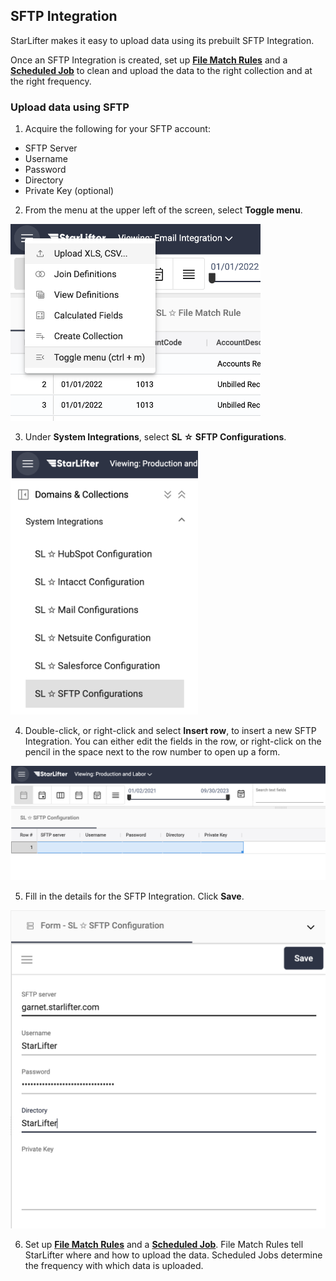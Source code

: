 ## SFTP Integration

StarLifter makes it easy to upload data using its prebuilt SFTP Integration.

Once an SFTP Integration is created, set up [**File Match Rules**](https://docs.starlifter.io/#/how_to/filematchrules) and a [**Scheduled Job**](https://docs.starlifter.io/#/how_to/scheduledintegrations) to clean and upload the data to the right collection and at the right frequency.


### Upload data using SFTP
1. Acquire the following for your SFTP account:
* SFTP Server
* Username
* Password
* Directory
* Private Key (optional)

2.  From the menu at the upper left of the screen, select **Toggle menu**.

<img src="../assets/filematchrules_matt01.png"  style="width:400px" class="border"></img>

3. Under **System Integrations**, select **SL ☆ SFTP Configurations**.

<img src="../assets/sftpintegration_matt01.png"  style="width:300px" class="border"></img>

4. Double-click, or right-click and select **Insert row**, to insert a new SFTP Integration. You can either edit the fields in the row, or right-click on the pencil in the space next to the row number to open up a form.

<img src="../assets/sftpintegration_matt02.png"  style="width:800px" class="border"></img>

5. Fill in the details for the SFTP Integration. Click **Save**.

<img src="../assets/sftpintegration_matt03.png"  style="width:600px" class="border"></img>

6. Set up [**File Match Rules**](https://docs.starlifter.io/#/how_to/filematchrules) and a [**Scheduled Job**](https://docs.starlifter.io/#/how_to/scheduledintegrations). File Match Rules tell StarLifter where and how to upload the data. Scheduled Jobs determine the frequency with which data is uploaded.



